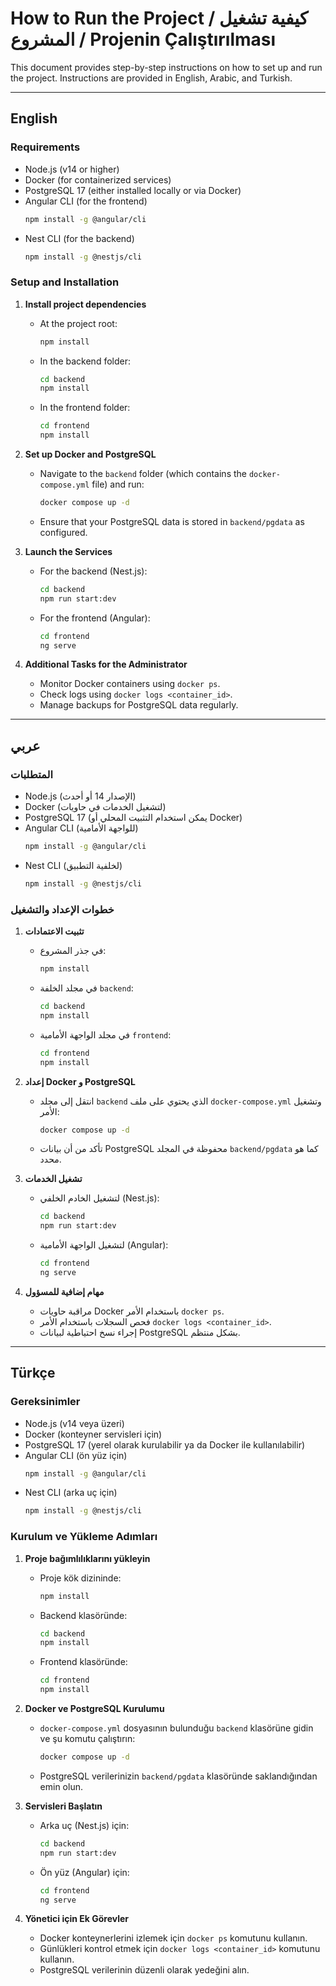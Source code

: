 # How to Run the Project / كيفية تشغيل المشروع / Projenin Çalıştırılması

This document provides step-by-step instructions on how to set up and run the project. Instructions are provided in English, Arabic, and Turkish.

---

## English

### Requirements
- Node.js (v14 or higher)
- Docker (for containerized services)
- PostgreSQL 17 (either installed locally or via Docker)
- Angular CLI (for the frontend)
  ```bash
  npm install -g @angular/cli
  ```
- Nest CLI (for the backend)
  ```bash
  npm install -g @nestjs/cli
  ```

### Setup and Installation
1. **Install project dependencies**
   - At the project root:
     ```bash
     npm install
     ```
   - In the backend folder:
     ```bash
     cd backend
     npm install
     ```
   - In the frontend folder:
     ```bash
     cd frontend
     npm install
     ```

2. **Set up Docker and PostgreSQL**
   - Navigate to the `backend` folder (which contains the `docker-compose.yml` file) and run:
     ```bash
     docker compose up -d
     ```
   - Ensure that your PostgreSQL data is stored in `backend/pgdata` as configured.

3. **Launch the Services**
   - For the backend (Nest.js):
     ```bash
     cd backend
     npm run start:dev
     ```
   - For the frontend (Angular):
     ```bash
     cd frontend
     ng serve
     ```

4. **Additional Tasks for the Administrator**
   - Monitor Docker containers using `docker ps`.
   - Check logs using `docker logs <container_id>`.
   - Manage backups for PostgreSQL data regularly.

---

## عربي

### المتطلبات
- Node.js (الإصدار 14 أو أحدث)
- Docker (لتشغيل الخدمات في حاويات)
- PostgreSQL 17 (يمكن استخدام التثبيت المحلي أو Docker)
- Angular CLI (للواجهة الأمامية)
  ```bash
  npm install -g @angular/cli
  ```
- Nest CLI (لخلفية التطبيق)
  ```bash
  npm install -g @nestjs/cli
  ```

### خطوات الإعداد والتشغيل
1. **تثبيت الاعتمادات**
   - في جذر المشروع:
     ```bash
     npm install
     ```
   - في مجلد الخلفة `backend`:
     ```bash
     cd backend
     npm install
     ```
   - في مجلد الواجهة الأمامية `frontend`:
     ```bash
     cd frontend
     npm install
     ```

2. **إعداد Docker و PostgreSQL**
   - انتقل إلى مجلد `backend` الذي يحتوي على ملف `docker-compose.yml` وتشغيل الأمر:
     ```bash
     docker compose up -d
     ```
   - تأكد من أن بيانات PostgreSQL محفوظة في المجلد `backend/pgdata` كما هو محدد.

3. **تشغيل الخدمات**
   - لتشغيل الخادم الخلفي (Nest.js):
     ```bash
     cd backend
     npm run start:dev
     ```
   - لتشغيل الواجهة الأمامية (Angular):
     ```bash
     cd frontend
     ng serve
     ```

4. **مهام إضافية للمسؤول**
   - مراقبة حاويات Docker باستخدام الأمر `docker ps`.
   - فحص السجلات باستخدام الأمر `docker logs <container_id>`.
   - إجراء نسخ احتياطية لبيانات PostgreSQL بشكل منتظم.

---

## Türkçe

### Gereksinimler
- Node.js (v14 veya üzeri)
- Docker (konteyner servisleri için)
- PostgreSQL 17 (yerel olarak kurulabilir ya da Docker ile kullanılabilir)
- Angular CLI (ön yüz için)
  ```bash
  npm install -g @angular/cli
  ```
- Nest CLI (arka uç için)
  ```bash
  npm install -g @nestjs/cli
  ```

### Kurulum ve Yükleme Adımları
1. **Proje bağımlılıklarını yükleyin**
   - Proje kök dizininde:
     ```bash
     npm install
     ```
   - Backend klasöründe:
     ```bash
     cd backend
     npm install
     ```
   - Frontend klasöründe:
     ```bash
     cd frontend
     npm install
     ```

2. **Docker ve PostgreSQL Kurulumu**
   - `docker-compose.yml` dosyasının bulunduğu `backend` klasörüne gidin ve şu komutu çalıştırın:
     ```bash
     docker compose up -d
     ```
   - PostgreSQL verilerinizin `backend/pgdata` klasöründe saklandığından emin olun.

3. **Servisleri Başlatın**
   - Arka uç (Nest.js) için:
     ```bash
     cd backend
     npm run start:dev
     ```
   - Ön yüz (Angular) için:
     ```bash
     cd frontend
     ng serve
     ```

4. **Yönetici için Ek Görevler**
   - Docker konteynerlerini izlemek için `docker ps` komutunu kullanın.
   - Günlükleri kontrol etmek için `docker logs <container_id>` komutunu kullanın.
   - PostgreSQL verilerinin düzenli olarak yedeğini alın.

